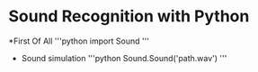 # Sound Recognition with Python

*First Of All
'''python
import Sound
'''
* Sound simulation
'''python
Sound.Sound('path.wav')
'''
